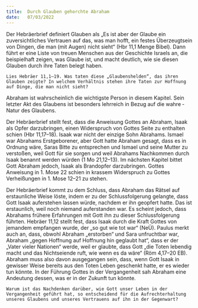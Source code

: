 ```yaml
---
title:  Durch Glauben gehorchte Abraham
date:   07/03/2022
---
```


Der Hebräerbrief definiert Glauben als „Es ist aber der Glaube ein zuversichtliches Vertrauen auf das, was man hofft, ein festes Überzeugtsein von Dingen, die man (mit Augen) nicht sieht“ (Hbr 11,1 Menge Bibel). Dann führt er eine Liste von treuen Menschen aus der Geschichte Israels an, die beispielhaft zeigen, was Glaube ist, und macht deutlich, wie sie diesen Glauben durch ihre Taten belegt haben.

`Lies Hebräer 11,1–19. Was taten diese „Glaubenshelden“, das ihren Glauben zeigte? In welchem Verhältnis stehen ihre Taten zur Hoffnung auf Dinge, die man nicht sieht?`

Abraham ist wahrscheinlich die wichtigste Person in diesem Kapitel. Sein letzter Akt des Glaubens ist besonders lehrreich in Bezug auf die wahre ­Natur des Glaubens.

Der Hebräerbrief stellt fest, dass die Anweisung Gottes an Abraham, Isaak als Opfer darzubringen, einen Widerspruch von Gottes Seite zu enthalten schien (Hbr 11,17–18). Isaak war nicht der einzige Sohn Abrahams. Ismael war Abrahams Erstgeborener, aber Gott hatte Abraham gesagt, dass es in Ordnung wäre, Saras Bitte zu entsprechen und Ismael und seine Mutter zu verstoßen, weil Gott für sie sorgen und weil Abrahams Nachkommen durch Isaak benannt werden würden (1 Mo 21,12–13). Im nächsten Kapitel bittet Gott Abraham jedoch, Isaak als Brandopfer darzubringen. Gottes Anweisung in 1. Mose 22 schien in krassem Widerspruch zu Gottes Verheißungen in 1. Mose 12–21 zu stehen.

Der Hebräerbrief kommt zu dem Schluss, dass Abraham das Rätsel auf erstaunliche Weise löste, indem er zu der Schlussfolgerung gelangte, dass Gott Isaak auferstehen lassen würde, nachdem er ihn geopfert hatte. Das ist erstaunlich, weil noch niemand auferstanden war. Es scheint jedoch, dass Abrahams frühere Erfahrungen mit Gott ihn zu dieser Schlussfolgerung führten. Hebräer 11,12 stellt fest, dass Isaak durch die Kraft Gottes von jemandem empfangen wurde, der „so gut wie tot war“ (NeÜ). Paulus merkt auch an, dass, obwohl Abraham „erstorben“ und Sara unfruchtbar war, Abraham „gegen Hoffnung auf Hoffnung hin geglaubt hat“, dass er der „Vater vieler Nationen“ werde, weil er glaubte, dass Gott „die Toten lebendig macht und das Nichtseiende ruft, wie wenn es da wäre“ (Röm 4,17–20 EB). Abraham muss also davon ausgegangen sein, dass, wenn Gott Isaak in gewisser Weise bereits aus den Toten Leben geschenkt hatte, er es wieder tun könnte. In der Führung Gottes in der Vergangenheit sah Abraham eine Andeutung dessen, was er in der Zukunft tun könnte.

`Warum ist das Nachdenken darüber, wie Gott unser Leben in der Vergangenheit geführt hat, so entscheidend für die Aufrechterhaltung unseres Glaubens und unseres Vertrauens auf ihn in der Gegenwart?`